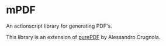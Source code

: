 # mPDF
An actionscript library for generating PDF's.

This library is an extension of <a href="https://github.com/sephiroth74/purePDF">purePDF</a> by Alessandro Crugnola.
